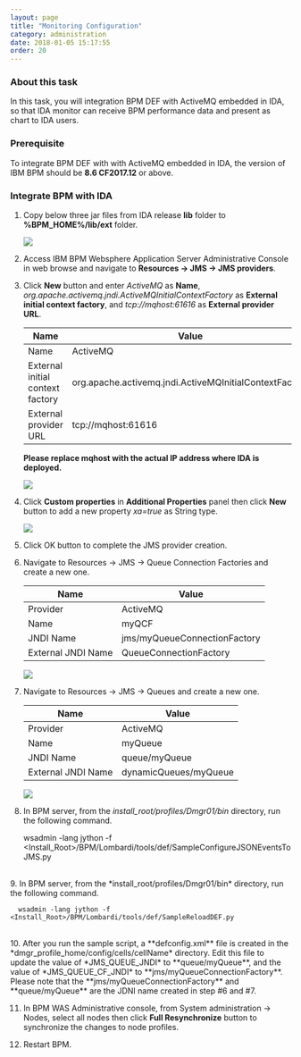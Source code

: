 ```yaml
---
layout: page
title: "Monitoring Configuration"
category: administration
date: 2018-01-05 15:17:55
order: 20
---
```


### About this task

In this task, you will integration BPM DEF with ActiveMQ embedded in IDA, so that IDA monitor can receive BPM performance data and present as chart to IDA users.

### Prerequisite
To integrate BPM DEF with with ActiveMQ embedded in IDA,  the version of IBM BPM should be **8.6 CF2017.12** or above.

### Integrate BPM with IDA

  1. Copy below three jar files from  IDA release  **lib** folder to **%BPM_HOME%/lib/ext** folder. 
  
     ![][op_def_mq_lib] 
  
  2. Access IBM BPM Websphere Application Server Administrative Console in web browse and navigate to **Resources -> JMS -> JMS providers**. 
  3. Click **New** button and enter *ActiveMQ* as **Name**, *org.apache.activemq.jndi.ActiveMQInitialContextFactory* as **External initial context factory**, and *tcp://mqhost:61616* as **External provider URL**.  
     
     Name             | Value       
     ----------------------|-------------------
     Name          |ActiveMQ
     External initial context factory	|org.apache.activemq.jndi.ActiveMQInitialContextFactory
     External provider URL           |tcp://mqhost:61616
   
     **Please replace mqhost with the actual IP address where IDA is deployed.**
  
       ![][op_def_mq_provider] 
  
  4. Click **Custom properties** in **Additional Properties** panel then click **New** button to add a new property *xa=true* as String type.
      
       ![][op_def_mq_provider_prop] 

  5. Click OK button to complete the JMS provider creation.
  6. Navigate to Resources -> JMS -> Queue Connection Factories and create a new one.
  
     Name             | Value       
     ----------------------|-------------------
     Provider		|ActiveMQ
     Name          |myQCF 
     JNDI Name	|jms/myQueueConnectionFactory
     External JNDI Name           |QueueConnectionFactory

       ![][op_def_queue_conn_factory] 
        
  7. Navigate to Resources -> JMS -> Queues and create a new one.
  
     Name             | Value       
     ----------------------|-------------------
     Provider		|ActiveMQ
     Name          |myQueue 
     JNDI Name	|queue/myQueue
     External JNDI Name           |dynamicQueues/myQueue

     ![][op_def_queue] 
	
	
   8. In BPM server, from the *install_root/profiles/Dmgr01/bin* directory, run the following command.  
   
      wsadmin -lang jython -f <Install_Root>/BPM/Lombardi/tools/def/SampleConfigureJSONEventsToJMS.py
   <br>
   9. In BPM server, from the *install_root/profiles/Dmgr01/bin* directory, run the following command.
   
      wsadmin -lang jython -f <Install_Root>/BPM/Lombardi/tools/def/SampleReloadDEF.py
   <br>
   10. After you run the sample script, a **defconfig.xml** file is created in the *dmgr_profile_home/config/cells/cellName* directory. Edit this file to update the value of *JMS_QUEUE_JNDI* to **queue/myQueue**, and the value of *JMS_QUEUE_CF_JNDI* to **jms/myQueueConnectionFactory**. Please note that the **jms/myQueueConnectionFactory** and **queue/myQueue** are the JDNI name created in step #6 and #7.
   
   
   11. In BPM WAS Administrative console, from System administration -> Nodes, select all nodes then click **Full Resynchronize** button to synchronize the changes to node profiles.
   
   
   12. Restart BPM.
   
  
[op_def_mq_lib]: ../images/operation/operation_def_mq_lib.PNG
[op_def_mq_provider]: ../images/operation/operation_def_mq_provider.PNG
[op_def_mq_provider_prop]: ../images/operation/operation_def_mq_provider_custom_prop.PNG
[op_def_queue_conn_factory]: ../images/operation/operation_def_queue_conn_factory.PNG
[op_def_queue]: ../images/operation/operation_def_queue.PNG
